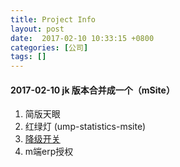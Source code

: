 ```yaml
---
title: Project Info
layout: post
date:  2017-02-10 10:33:15 +0800 
categories: [公司]
tags: []
---
```



#### 2017-02-10 jk 版本合并成一个（mSite）

1. 简版天眼
2. 红绿灯 (ump-statistics-msite)
3. [降级开关](http://source.jd.com/app/orderCenter-monitor.git)
4. m端erp授权

